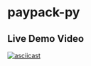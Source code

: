 # paypack-py
## Live Demo Video

[![asciicast](https://asciinema.org/a/6shnQ6mpDjgxbWRfAmTUCBxz1.svg)](https://asciinema.org/a/6shnQ6mpDjgxbWRfAmTUCBxz1)
